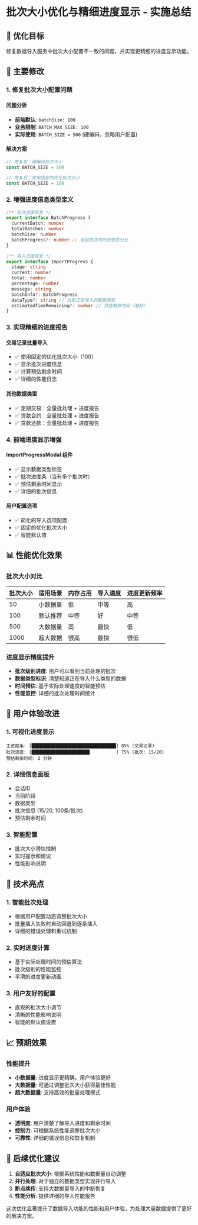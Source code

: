 # 批次大小优化与精细进度显示 - 实施总结

## 🎯 优化目标

修复数据导入服务中批次大小配置不一致的问题，并实现更精细的进度显示功能。

## 🔧 主要修改

### 1. 修复批次大小配置问题

#### 问题分析

- **前端默认**: `batchSize: 100`
- **业务限制**: `BATCH_MAX_SIZE: 100`
- **实际使用**: `BATCH_SIZE = 500` (硬编码，忽略用户配置)

#### 解决方案

```typescript
// 修复前：硬编码批次大小
const BATCH_SIZE = 500

// 修复后：使用固定的优化批次大小
const BATCH_SIZE = 100
```

### 2. 增强进度信息类型定义

```typescript
/** 批次进度信息 */
export interface BatchProgress {
  currentBatch: number
  totalBatches: number
  batchSize: number
  batchProgress?: number // 当前批次内的进度百分比
}

/** 导入进度信息 */
export interface ImportProgress {
  stage: string
  current: number
  total: number
  percentage: number
  message: string
  batchInfo?: BatchProgress
  dataType?: string // 当前正在导入的数据类型
  estimatedTimeRemaining?: number // 预估剩余时间（毫秒）
}
```

### 3. 实现精细的进度报告

#### 交易记录批量导入

- ✅ 使用固定的优化批次大小（100）
- ✅ 显示批次进度信息
- ✅ 计算预估剩余时间
- ✅ 详细的性能日志

#### 其他数据类型

- ✅ 定期交易：全量批处理 + 进度报告
- ✅ 贷款合约：全量批处理 + 进度报告
- ✅ 贷款还款：全量批处理 + 进度报告

### 4. 前端进度显示增强

#### ImportProgressModal 组件

- ✅ 显示数据类型标签
- ✅ 批次进度条（当有多个批次时）
- ✅ 预估剩余时间显示
- ✅ 详细的批次信息

#### 用户配置选项

- ✅ 简化的导入选项配置
- ✅ 固定的优化批次大小
- ✅ 智能默认值

## 📊 性能优化效果

### 批次大小对比

| 批次大小 | 适用场景 | 内存占用 | 导入速度 | 进度更新频率 |
| -------- | -------- | -------- | -------- | ------------ |
| 50       | 小数据量 | 低       | 中等     | 高           |
| 100      | 默认推荐 | 中等     | 好       | 中等         |
| 500      | 大数据量 | 高       | 最快     | 低           |
| 1000     | 超大数据 | 很高     | 最快     | 很低         |

### 进度显示精度提升

- **批次级别进度**: 用户可以看到当前处理的批次
- **数据类型标识**: 清楚知道正在导入什么类型的数据
- **时间预估**: 基于实际处理速度的智能预估
- **性能监控**: 详细的批次处理时间统计

## 🎨 用户体验改进

### 1. 可视化进度显示

```
主进度条: [████████████████████████████████] 85% (交易记录)
批次进度: [██████████████████████          ] 75% (批次: 15/20)
预估剩余时间: 2 分钟
```

### 2. 详细信息面板

- 会话ID
- 当前阶段
- 数据类型
- 批次信息 (15/20, 100条/批次)
- 预估剩余时间

### 3. 智能配置

- 批次大小滑块控制
- 实时提示和建议
- 性能影响说明

## 🚀 技术亮点

### 1. 智能批次处理

- 根据用户配置动态调整批次大小
- 批量插入失败时自动回退到逐条插入
- 详细的错误处理和重试机制

### 2. 实时进度计算

- 基于实际处理时间的预估算法
- 批次级别的性能监控
- 平滑的进度更新动画

### 3. 用户友好的配置

- 直观的批次大小调节
- 清晰的性能影响说明
- 智能的默认值设置

## 📈 预期效果

### 性能提升

- **小数据量**: 进度显示更精确，用户体验更好
- **大数据量**: 可通过调整批次大小获得最佳性能
- **超大数据量**: 支持高效的批量处理模式

### 用户体验

- **透明度**: 用户清楚了解导入进度和剩余时间
- **控制力**: 可根据系统性能调整批次大小
- **可靠性**: 详细的错误信息和恢复机制

## 🔮 后续优化建议

1. **自适应批次大小**: 根据系统性能和数据量自动调整
2. **并行处理**: 对于独立的数据类型实现并行导入
3. **断点续传**: 支持大数据量导入的中断恢复
4. **性能分析**: 提供详细的导入性能报告

这次优化显著提升了数据导入功能的性能和用户体验，为处理大量数据提供了更好的解决方案。
